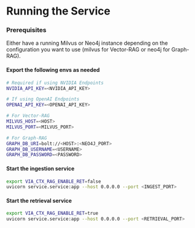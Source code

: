 # Running the Service

### Prerequisites

Either have a running Milvus or Neo4j instance depending on the
configuration you want to use (milvus for Vector-RAG or neo4j for
Graph-RAG).

#### Export the following envs as needed

``` bash
# Required if using NVIDIA Endpoints
NVIDIA_API_KEY=<NVIDIA_API_KEY>

# If using OpenAI Endpoints
OPENAI_API_KEY=<OPENAI_API_KEY>

# For Vector-RAG
MILVUS_HOST=<HOST>
MILVUS_PORT=<MILVUS_PORT>

# For Graph-RAG
GRAPH_DB_URI=bolt://<HOST>:<NEO4J_PORT>
GRAPH_DB_USERNAME=<USERNAME>
GRAPH_DB_PASSWORD=<PASSWORD>
```

#### Start the ingestion service

``` bash
export VIA_CTX_RAG_ENABLE_RET=false
uvicorn service.service:app --host 0.0.0.0 --port <INGEST_PORT>
```

#### Start the retrieval service

``` bash
export VIA_CTX_RAG_ENABLE_RET=true
uvicorn service.service:app --host 0.0.0.0 --port <RETRIEVAL_PORT>
```
